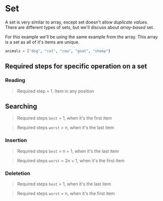 # Set
A set is very similar to array, except set doesn't allow _duplicate values_. There are different types of sets, but we'll discuss about _array-based_ set.

For this example we'll be using the same example from the array. This array is a set as all of it's items are unique.

```python
animals = ["dog", "cat", "cow", "goat", "sheep"]
```

## Required steps for specific operation on a set

### Reading
> Required step = 1. Item in any position

## Searching
> Required steps `best` = 1, when it's the first item

> Required steps `worst` = n, when it's the last item

### Insertion
> Required steps `best` = n + 1, when it's the last item

> Required steps `worst` = 2n + 1, when it's the first item

### Deletetion
> Required steps `best` = 1, when it's the last item

> Required steps `worst` = n, when it's the first item